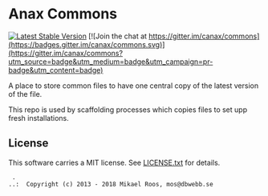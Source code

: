 Anax Commons
========================

[![Latest Stable Version](https://poser.pugx.org/anax/commons/v/stable)](https://packagist.org/packages/anax/commons)
[![Join the chat at https://gitter.im/canax/commons](https://badges.gitter.im/canax/commons.svg)](https://gitter.im/canax/commons?utm_source=badge&utm_medium=badge&utm_campaign=pr-badge&utm_content=badge)

A place to store common files to have one central copy of the latest version of the file.

This repo is used by scaffolding processes which copies files to set upp fresh installations.



License
------------------

This software carries a MIT license. See [LICENSE.txt](LICENSE.txt) for details.



```
 .  
..:  Copyright (c) 2013 - 2018 Mikael Roos, mos@dbwebb.se
```
